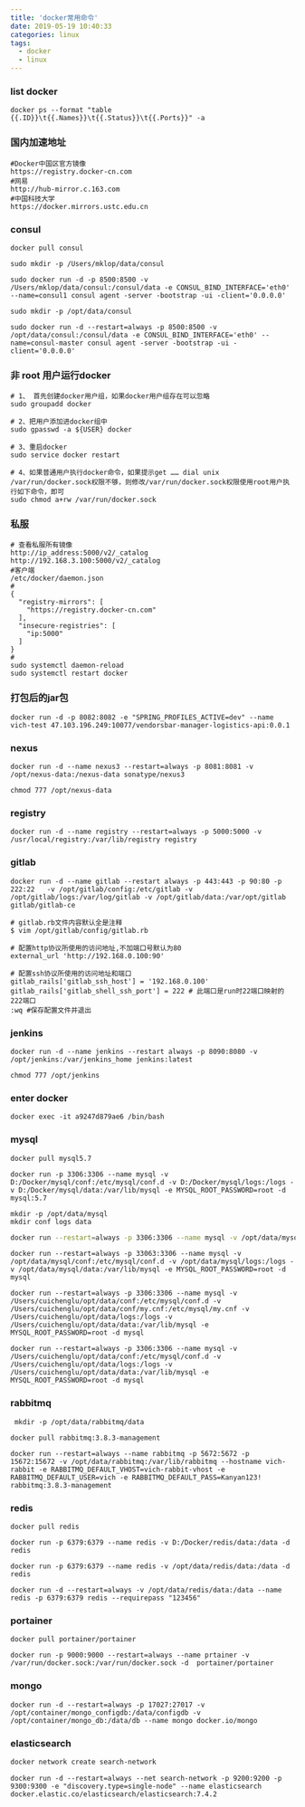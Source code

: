 ```yaml
---
title: 'docker常用命令'
date: 2019-05-19 10:40:33
categories: linux
tags: 
  - docker
  - linux
---
```


### list docker

```shell
docker ps --format "table {{.ID}}\t{{.Names}}\t{{.Status}}\t{{.Ports}}" -a
```

### 国内加速地址

```shell
#Docker中国区官方镜像
https://registry.docker-cn.com
#网易
http://hub-mirror.c.163.com
#中国科技大学
https://docker.mirrors.ustc.edu.cn
```

### consul

```shell
docker pull consul
```

```shell
sudo mkdir -p /Users/mklop/data/consul
```

```shell
sudo docker run -d -p 8500:8500 -v /Users/mklop/data/consul:/consul/data -e CONSUL_BIND_INTERFACE='eth0' --name=consul1 consul agent -server -bootstrap -ui -client='0.0.0.0'
```

```shell
sudo mkdir -p /opt/data/consul
```

```shell
sudo docker run -d --restart=always -p 8500:8500 -v /opt/data/consul:/consul/data -e CONSUL_BIND_INTERFACE='eth0' --name=consul-master consul agent -server -bootstrap -ui -client='0.0.0.0'
```

<!-- more -->

### 非 root 用户运行docker
```shell script
# 1、 首先创建docker用户组，如果docker用户组存在可以忽略
sudo groupadd docker
```
```shell script
# 2、把用户添加进docker组中
sudo gpasswd -a ${USER} docker
```
```shell script
# 3、重启docker
sudo service docker restart
```
```shell script
# 4、如果普通用户执行docker命令，如果提示get …… dial unix /var/run/docker.sock权限不够，则修改/var/run/docker.sock权限使用root用户执行如下命令，即可
sudo chmod a+rw /var/run/docker.sock
```

### 私服

```shell
# 查看私服所有镜像
http://ip_address:5000/v2/_catalog
http://192.168.3.100:5000/v2/_catalog
#客户端
/etc/docker/daemon.json
#
{
  "registry-mirrors": [
    "https://registry.docker-cn.com"
  ],
  "insecure-registries": [
    "ip:5000"
  ]
}
#
sudo systemctl daemon-reload
sudo systemctl restart docker
```

### 打包后的jar包

```shell
docker run -d -p 8082:8082 -e "SPRING_PROFILES_ACTIVE=dev" --name vich-test 47.103.196.249:10077/vendorsbar-manager-logistics-api:0.0.1
```

### nexus

```shell
docker run -d --name nexus3 --restart=always -p 8081:8081 -v /opt/nexus-data:/nexus-data sonatype/nexus3
```

```shell
chmod 777 /opt/nexus-data
```

### registry

```shell
docker run -d --name registry --restart=always -p 5000:5000 -v /usr/local/registry:/var/lib/registry registry
```

### gitlab

```shell
docker run -d --name gitlab --restart always -p 443:443 -p 90:80 -p 222:22   -v /opt/gitlab/config:/etc/gitlab -v /opt/gitlab/logs:/var/log/gitlab -v /opt/gitlab/data:/var/opt/gitlab gitlab/gitlab-ce
```

```shell
# gitlab.rb文件内容默认全是注释
$ vim /opt/gitlab/config/gitlab.rb
```

```shell
# 配置http协议所使用的访问地址,不加端口号默认为80
external_url 'http://192.168.0.100:90'

# 配置ssh协议所使用的访问地址和端口
gitlab_rails['gitlab_ssh_host'] = '192.168.0.100'
gitlab_rails['gitlab_shell_ssh_port'] = 222 # 此端口是run时22端口映射的222端口
:wq #保存配置文件并退出
```

### jenkins

```shell
docker run -d --name jenkins --restart always -p 8090:8080 -v /opt/jenkins:/var/jenkins_home jenkins:latest
```

```shell
chmod 777 /opt/jenkins
```

### enter docker

```shell
docker exec -it a9247d879ae6 /bin/bash
```

### mysql

```shell
docker pull mysql5.7
```

```shell
docker run -p 3306:3306 --name mysql -v D:/Docker/mysql/conf:/etc/mysql/conf.d -v D:/Docker/mysql/logs:/logs -v D:/Docker/mysql/data:/var/lib/mysql -e MYSQL_ROOT_PASSWORD=root -d mysql:5.7
```

```shell
mkdir -p /opt/data/mysql
mkdir conf logs data
```

```bash
docker run --restart=always -p 3306:3306 --name mysql -v /opt/data/mysql/conf:/etc/mysql/conf.d -v /opt/data/mysql/logs:/logs -v /opt/data/mysql/data:/var/lib/mysql -e MYSQL_ROOT_PASSWORD=root -d mysql:5.7
```

```shell
docker run --restart=always -p 33063:3306 --name mysql -v /opt/data/mysql/conf:/etc/mysql/conf.d -v /opt/data/mysql/logs:/logs -v /opt/data/mysql/data:/var/lib/mysql -e MYSQL_ROOT_PASSWORD=root -d mysql
```

```shell
docker run --restart=always -p 3306:3306 --name mysql -v /Users/cuichenglu/opt/data/conf:/etc/mysql/conf.d -v /Users/cuichenglu/opt/data/conf/my.cnf:/etc/mysql/my.cnf -v /Users/cuichenglu/opt/data/logs:/logs -v /Users/cuichenglu/opt/data/data:/var/lib/mysql -e MYSQL_ROOT_PASSWORD=root -d mysql
```

```shell
docker run --restart=always -p 3306:3306 --name mysql -v /Users/cuichenglu/opt/data/conf:/etc/mysql/conf.d -v /Users/cuichenglu/opt/data/logs:/logs -v /Users/cuichenglu/opt/data/data:/var/lib/mysql -e MYSQL_ROOT_PASSWORD=root -d mysql
```

### rabbitmq

```shell
 mkdir -p /opt/data/rabbitmq/data
```

```shell
docker pull rabbitmq:3.8.3-management
```

```shell
docker run --restart=always --name rabbitmq -p 5672:5672 -p 15672:15672 -v /opt/data/rabbitmq:/var/lib/rabbitmq --hostname vich-rabbit -e RABBITMQ_DEFAULT_VHOST=vich-rabbit-vhost -e RABBITMQ_DEFAULT_USER=vich -e RABBITMQ_DEFAULT_PASS=Kanyan123! rabbitmq:3.8.3-management
```

### redis

```shell
docker pull redis
```

```shell
docker run -p 6379:6379 --name redis -v D:/Docker/redis/data:/data -d redis
```

```shell
docker run -p 6379:6379 --name redis -v /opt/data/redis/data:/data -d redis
```

```shell
docker run -d --restart=always -v /opt/data/redis/data:/data --name redis -p 6379:6379 redis --requirepass "123456"
```

### portainer 

```shell
docker pull portainer/portainer
```

```shell
docker run -p 9000:9000 --restart=always --name prtainer -v /var/run/docker.sock:/var/run/docker.sock -d  portainer/portainer
```

### mongo

```shell
docker run -d --restart=always -p 17027:27017 -v /opt/container/mongo_configdb:/data/configdb -v /opt/container/mongo_db:/data/db --name mongo docker.io/mongo
```

### elasticsearch

```bash
docker network create search-network
```

```shell
docker run -d --restart=always --net search-network -p 9200:9200 -p 9300:9300 -e "discovery.type=single-node" --name elasticsearch docker.elastic.co/elasticsearch/elasticsearch:7.4.2 
```

